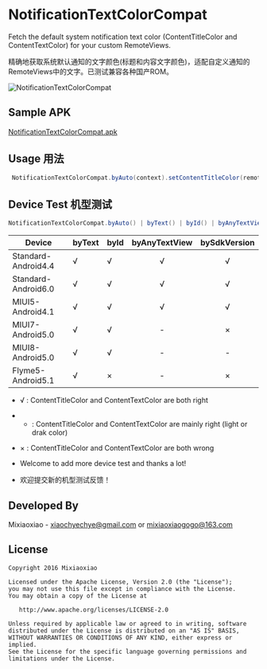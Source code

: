 NotificationTextColorCompat
===============

Fetch the default system notification text color (ContentTitleColor and ContentTextColor) for your custom RemoteViews.

精确地获取系统默认通知的文字颜色(标题和内容文字颜色)，适配自定义通知的RemoteViews中的文字。已测试兼容各种国产ROM。


![NotificationTextColorCompat](https://raw.github.com/Mixiaoxiao/NotificationTextColorCompat/master/README.png) 


Sample APK
-----

[NotificationTextColorCompat.apk](https://raw.github.com/Mixiaoxiao/NotificationTextColorCompat/master/NotificationTextColorCompat.apk)

Usage 用法
-----

```java
 NotificationTextColorCompat.byAuto(context).setContentTitleColor(remoteViews, contentTitleIds).setContentTextColor(remoteViews, contentTextIds);
```

Device Test 机型测试
-----

```java
NotificationTextColorCompat.byAuto() | byText() | byId() | byAnyTextView() | bySdkVersion() 
```

|Device|byText|byId|byAnyTextView|bySdkVersion|
|---|:---|:---|:---:|:---:|
|Standard-Android4.4|√|√|√|√|
|Standard-Android6.0|√|√|√|√|
|MIUI5-Android4.1|√|√|√|√|
|MIUI7-Android5.0|√|√|-|×|
|MIUI8-Android5.0|√|√|-|-|
|Flyme5-Android5.1|√|×|-|×|

* √ : ContentTitleColor and ContentTextColor are both right
* - : ContentTitleColor and ContentTextColor are mainly right (light or drak color)
* × : ContentTitleColor and ContentTextColor are both wrong

* Welcome to add more device test and thanks a lot!
* 欢迎提交新的机型测试反馈！

Developed By
------------

Mixiaoxiao - <xiaochyechye@gmail.com> or <mixiaoxiaogogo@163.com>



License
-----------

    Copyright 2016 Mixiaoxiao

    Licensed under the Apache License, Version 2.0 (the "License");
    you may not use this file except in compliance with the License.
    You may obtain a copy of the License at

       http://www.apache.org/licenses/LICENSE-2.0

    Unless required by applicable law or agreed to in writing, software
    distributed under the License is distributed on an "AS IS" BASIS,
    WITHOUT WARRANTIES OR CONDITIONS OF ANY KIND, either express or implied.
    See the License for the specific language governing permissions and
    limitations under the License.
